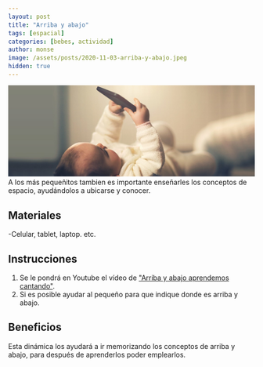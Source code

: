 ```yaml
---
layout: post
title: "Arriba y abajo"
tags: [espacial]
categories: [bebes, actividad]
author: monse
image: /assets/posts/2020-11-03-arriba-y-abajo.jpeg
hidden: true
---
```

![Actividad de arriba y abajo](/assets/posts/2020-11-03-arriba-y-abajo.jpeg)<br/> 
A los más pequeñitos tambien es importante enseñarles los conceptos de espacio, ayudándolos a ubicarse y conocer.  
 
## Materiales 
-Celular, tablet, laptop. etc.

## Instrucciones 
1. Se le pondrá en Youtube el vídeo de ["Arriba y abajo aprendemos cantando"](https://www.youtube.com/watch?v=gc5bFNZl9mw).
2. Si es posible ayudar al pequeño para que indique donde es arriba y abajo. 

## Beneficios 
Esta dinámica los ayudará a ir memorizando los conceptos de arriba y abajo, para después de aprenderlos poder emplearlos.
